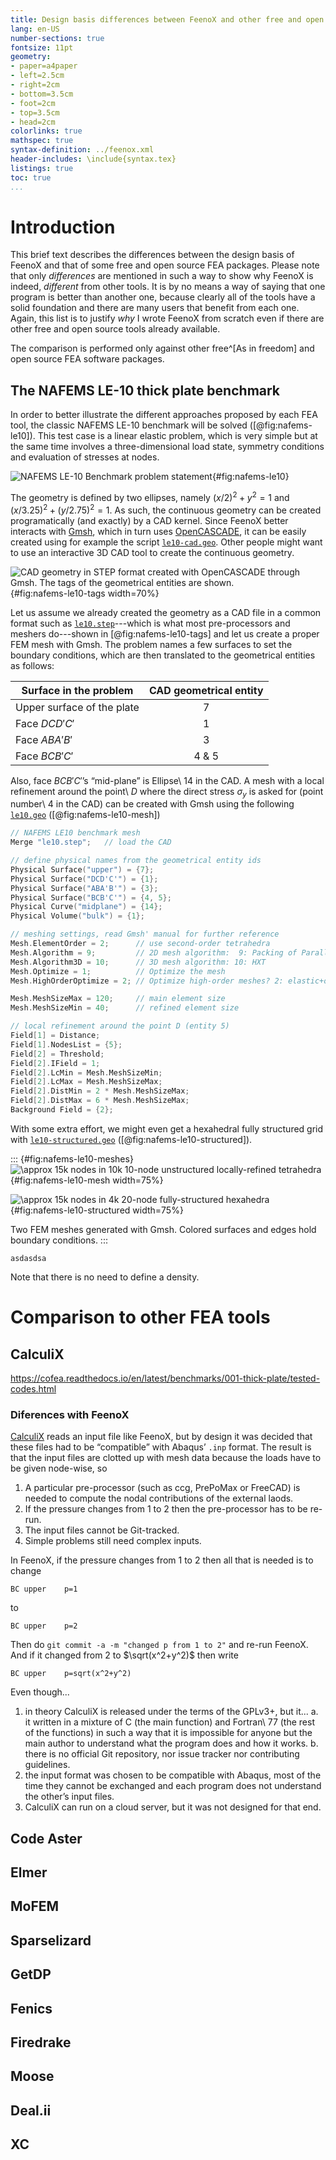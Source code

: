 ```yaml
---
title: Design basis differences between FeenoX and other free and open source FEA software
lang: en-US
number-sections: true
fontsize: 11pt
geometry:
- paper=a4paper
- left=2.5cm
- right=2cm
- bottom=3.5cm
- foot=2cm
- top=3.5cm
- head=2cm
colorlinks: true
mathspec: true
syntax-definition: ../feenox.xml
header-includes: \include{syntax.tex}
listings: true
toc: true
...
```


# Introduction

This brief text describes the differences between the design basis of FeenoX and that of some free and open source FEA packages. Please note that only _differences_ are mentioned in such a way to show why FeenoX is indeed, _different_ from other tools. It is by no means a way of saying that one program is better than another one, because clearly all of the tools have a solid foundation and there are many users that benefit from each one. Again, this list is to justify _why_ I wrote FeenoX from scratch even if there are other free and open source tools already available.

The comparison is performed only against other free^[As in freedom] and open source FEA software packages.


## The NAFEMS LE-10 thick plate benchmark 

In order to better illustrate the different approaches proposed by each FEA tool, the classic NAFEMS LE-10 benchmark will be solved ([@fig:nafems-le10]). This test case is a linear elastic problem, which is very simple but at the same time involves a three-dimensional load state, symmetry conditions and evaluation of stresses at nodes.

![NAFEMS LE-10 Benchmark problem statement](nafems-le10.png){#fig:nafems-le10}


The geometry is defined by two ellipses, namely $(x/2)^2+y^2=1$ and $(x/3.25)^2+(y/2.75)^2=1$. As such, the continuous geometry can be created programatically (and exactly) by a CAD kernel. Since FeenoX better interacts with [Gmsh](http://gmsh.info/), which in turn uses [OpenCASCADE](https://dev.opencascade.org/), it can be easily created using for example the script [`le10-cad.geo`](le10-cad.geo). Other people might want to use an interactive 3D CAD tool to create the continuous geometry.

![CAD geometry in STEP format created with OpenCASCADE through Gmsh. The tags of the geometrical entities are shown.](le10-tags.svg){#fig:nafems-le10-tags width=70%}

Let us assume we already created the geometry as a CAD file in a common format such as [`le10.step`](le10.step)---which is what most pre-processors and meshers do---shown in [@fig:nafems-le10-tags] and let us create a proper FEM mesh with Gmsh. The problem names a few surfaces to set the boundary conditions, which are then translated to the geometrical entities as follows:

Surface in the problem       |  CAD geometrical entity
-----------------------------|:-------------------------:
Upper surface of the plate   |             7
Face $DCD'C'$                |             1
Face $ABA'B'$                |             3
Face $BCB'C'$                |           4 & 5

Also, face $BCB'C'$’s “mid-plane” is Ellipse\ 14 in the CAD. A mesh with a local refinement around the point\ $D$ where the direct stress $\sigma_y$ is asked for (point number\ 4 in the CAD) can be created with Gmsh using the following [`le10.geo`](le10.geo) ([@fig:nafems-le10-mesh])

```c
// NAFEMS LE10 benchmark mesh
Merge "le10.step";   // load the CAD

// define physical names from the geometrical entity ids
Physical Surface("upper") = {7};
Physical Surface("DCD'C'") = {1};
Physical Surface("ABA'B'") = {3};
Physical Surface("BCB'C'") = {4, 5};
Physical Curve("midplane") = {14};
Physical Volume("bulk") = {1};

// meshing settings, read Gmsh' manual for further reference
Mesh.ElementOrder = 2;      // use second-order tetrahedra
Mesh.Algorithm = 9;         // 2D mesh algorithm:  9: Packing of Parallelograms
Mesh.Algorithm3D = 10;      // 3D mesh algorithm: 10: HXT
Mesh.Optimize = 1;          // Optimize the mesh
Mesh.HighOrderOptimize = 2; // Optimize high-order meshes? 2: elastic+optimization

Mesh.MeshSizeMax = 120;     // main element size 
Mesh.MeshSizeMin = 40;      // refined element size

// local refinement around the point D (entity 5)
Field[1] = Distance;
Field[1].NodesList = {5};
Field[2] = Threshold;
Field[2].IField = 1;
Field[2].LcMin = Mesh.MeshSizeMin;
Field[2].LcMax = Mesh.MeshSizeMax;
Field[2].DistMin = 2 * Mesh.MeshSizeMax;
Field[2].DistMax = 6 * Mesh.MeshSizeMax;
Background Field = {2};
```

With some extra effort, we might even get a hexahedral fully structured grid with [`le10-structured.geo`](le10-structured.geo) ([@fig:nafems-le10-structured]).

::: {#fig:nafems-le10-meshes}
![$\approx$ 15k nodes in 10k 10-node unstructured locally-refined tetrahedra](le10-mesh.png){#fig:nafems-le10-mesh width=75%}

![$\approx$ 15k nodes in 4k 20-node fully-structured hexahedra](le10-mesh-structured.png){#fig:nafems-le10-structured width=75%}

Two FEM meshes generated with Gmsh. Colored surfaces and edges hold boundary conditions.
:::


```feenox
asdasdsa
```

Note that there is no need to define a density.


# Comparison to other FEA tools

## CalculiX

<https://cofea.readthedocs.io/en/latest/benchmarks/001-thick-plate/tested-codes.html>


### Diferences with FeenoX

[CalculiX](http://www.calculix.de/) reads an input file like FeenoX, but by design it was decided that these files had to be “compatible” with Abaqus’ `.inp` format. The result is that the input files are clotted up with mesh data because the loads have to be given node-wise, so

  1. A particular pre-processor (such as ccg, PrePoMax or FreeCAD) is needed to compute the nodal contributions of the external laods.
  2. If the pressure changes from 1 to 2 then the pre-processor has to be re-run.
  3. The input files cannot be Git-tracked.
  4. Simple problems still need complex inputs.

In FeenoX, if the pressure changes from 1 to 2 then all that is needed is to change

```feenox
BC upper    p=1
```

to

```feenox
BC upper    p=2
```

Then do `git commit -a -m "changed p from 1 to 2"` and re-run FeenoX. And if it changed from 2 to $\sqrt(x^2+y^2)$ then write

```feenox
BC upper    p=sqrt(x^2+y^2)
```

  
Even though...

 1. in theory CalculiX is released under the terms of the GPLv3+, but it...
    a. it written in a mixture of C (the main function) and Fortran\ 77 (the rest of the functions) in such a way that it is impossible for anyone but the main author to understand what the program does and how it works.
    b. there is no official Git repository, nor issue tracker nor contributing guidelines.
 2. the input format was chosen to be compatible with Abaqus, most of the time they cannot be exchanged and each program does not understand the other’s input files.
 3. CalculiX can run on a cloud server, but it was not designed for that end.
 


## Code Aster

## Elmer

## MoFEM

## Sparselizard

## GetDP

## Fenics

## Firedrake

## Moose

## Deal.ii

## XC

